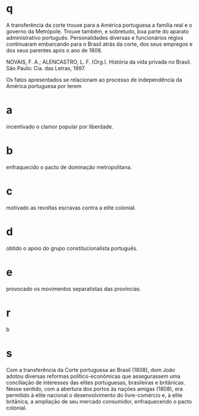 # q
A transferência da corte trouxe para a América portuguesa a família real e o governo da Metrópole. Trouxe também, e sobretudo, boa parte do aparato administrativo português. Personalidades diversas e funcionários régios continuaram embarcando para o Brasil atrás da corte, dos seus empregos e dos seus parentes após o ano de 1808.

NOVAIS, F. A.; ALENCASTRO, L. F. (Org.). História da vida privada no Brasil. São Paulo: Cia. das Letras, 1997.

Os fatos apresentados se relacionam ao processo de independência da América portuguesa por terem

# a
incentivado o clamor popular por liberdade.

# b
enfraquecido o pacto de dominação metropolitana.

# c
motivado as revoltas escravas contra a elite colonial.

# d
obtido o apoio do grupo constitucionalista português.

# e
provocado os movimentos separatistas das províncias.

# r
b

# s
Com a transferência da Corte portuguesa ao Brasil (1808), dom João adotou diversas reformas político-econômicas que assegurassem uma conciliação de interesses das elites portuguesas, brasileiras e britânicas. Nesse sentido, com a abertura dos portos às nações amigas (1808), era permitido à elite nacional o desenvolvimento do livre-comércio e, à elite britânica, a ampliação de seu mercado consumidor, enfraquecendo o pacto colonial.
